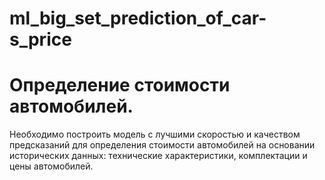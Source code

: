 # ml_big_set_prediction_of_car-s_price
# Определение стоимости автомобилей.
Необходимо построить модель с лучшими скоростью и качеством предсказаний для определения стоимости автомобилей на основании исторических данных: технические характеристики, комплектации и цены автомобилей.
